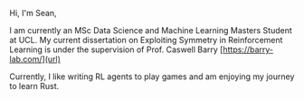 Hi, I'm Sean, 

I am currently an MSc Data Science and Machine Learning Masters Student at UCL. My current dissertation on Exploiting Symmetry in Reinforcement Learning is under the supervision of Prof. Caswell Barry [https://barry-lab.com/](url) 

Currently, I like writing RL agents to play games and am enjoying my journey to learn Rust.


<!--
**seancraven/seancraven** is a ✨ _special_ ✨ repository because its `README.md` (this file) appears on your GitHub profile.

Here are some ideas to get you started:

- 🔭 I’m currently working on ...
- 🌱 I’m currently learning ...
- 👯 I’m looking to collaborate on ...
- 🤔 I’m looking for help with ...
- 💬 Ask me about ...
- 📫 How to reach me: ...
- 😄 Pronouns: ...
- ⚡ Fun fact: ...
-->

